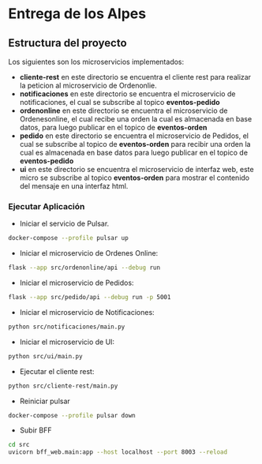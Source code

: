 # Entrega de los Alpes

## Estructura del proyecto

Los siguientes son los microservicios implementados:

- **cliente-rest** en este directorio se encuentra el cliente rest para realizar la peticion al microservicio de Ordenonlie.
- **notificaciones** en este directorio se encuentra el microservicio de notificaciones, el cual se subscribe al topico **eventos-pedido**
- **ordenonline** en este directorio se encuentra el microservicio de Ordenesonline, el cual recibe una orden la cual es almacenada en base datos, para luego publicar en el topico de **eventos-orden** 
- **pedido** en este directorio se encuentra el microservicio de Pedidos, el cual se subscribe al topico de **eventos-orden** para recibir una orden la cual es almacenada en base datos para luego publicar en el topico de **eventos-pedido**
- **ui** en este directorio se encuentra el microservicio de interfaz web, este micro se subscribe al topico **eventos-orden** para mostrar el contenido del mensaje en una interfaz html. 


### Ejecutar Aplicación

* Iniciar el servicio de Pulsar.
```bash
docker-compose --profile pulsar up
```

* Iniciar el microservicio de Ordenes Online:
```bash
flask --app src/ordenonline/api --debug run
```

* Iniciar el microservicio de Pedidos:
```bash
flask --app src/pedido/api --debug run -p 5001
```

* Iniciar el microservicio de Notificaciones:
```bash
python src/notificaciones/main.py
```

* Iniciar el microservicio de UI:
```bash
python src/ui/main.py
```

* Ejecutar el cliente rest:
```bash
python src/cliente-rest/main.py
```

* Reiniciar pulsar 
```bash
docker-compose --profile pulsar down
```


* Subir BFF
```bash
cd src
uvicorn bff_web.main:app --host localhost --port 8003 --reload
```